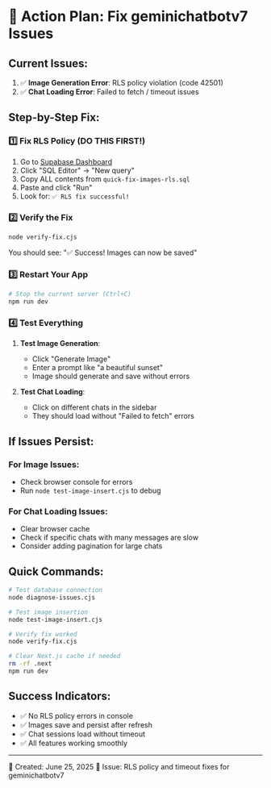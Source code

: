 # 🚀 Action Plan: Fix geminichatbotv7 Issues

## Current Issues:
1. ✅ **Image Generation Error**: RLS policy violation (code 42501)
2. ✅ **Chat Loading Error**: Failed to fetch / timeout issues

## Step-by-Step Fix:

### 1️⃣ Fix RLS Policy (DO THIS FIRST!)
1. Go to [Supabase Dashboard](https://app.supabase.com)
2. Click "SQL Editor" → "New query"
3. Copy ALL contents from `quick-fix-images-rls.sql`
4. Paste and click "Run"
5. Look for: `✅ RLS fix successful!`

### 2️⃣ Verify the Fix
```bash
node verify-fix.cjs
```
You should see: "✅ Success! Images can now be saved"

### 3️⃣ Restart Your App
```bash
# Stop the current server (Ctrl+C)
npm run dev
```

### 4️⃣ Test Everything
1. **Test Image Generation**:
   - Click "Generate Image" 
   - Enter a prompt like "a beautiful sunset"
   - Image should generate and save without errors

2. **Test Chat Loading**:
   - Click on different chats in the sidebar
   - They should load without "Failed to fetch" errors

## If Issues Persist:

### For Image Issues:
- Check browser console for errors
- Run `node test-image-insert.cjs` to debug

### For Chat Loading Issues:
- Clear browser cache
- Check if specific chats with many messages are slow
- Consider adding pagination for large chats

## Quick Commands:
```bash
# Test database connection
node diagnose-issues.cjs

# Test image insertion
node test-image-insert.cjs

# Verify fix worked
node verify-fix.cjs

# Clear Next.js cache if needed
rm -rf .next
npm run dev
```

## Success Indicators:
- ✅ No RLS policy errors in console
- ✅ Images save and persist after refresh
- ✅ Chat sessions load without timeout
- ✅ All features working smoothly

---
📝 Created: June 25, 2025
🔧 Issue: RLS policy and timeout fixes for geminichatbotv7
